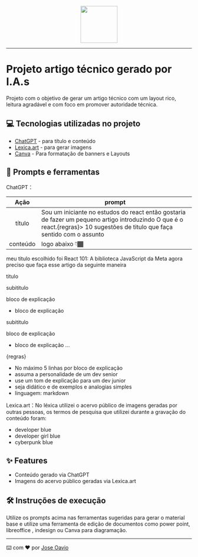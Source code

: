 <p align="center">
    <img width="100" src=".github/assets/banner.png">
</p>

-------

# Projeto artigo técnico gerado por I.A.s

Projeto com o objetivo de gerar um artigo técnico com um layout rico, leitura agradável e com foco em promover autoridade técnica.

## 💻 Tecnologias utilizadas no projeto

- [ChatGPT](https://chat.openai.com/) - para título e conteúdo
- [Lexica.art](https://lexica.art/) - para gerar imagens
- [Canva](https://www.canva.com/pt_br/) - Para formatação de banners e Layouts

## 📄 Prompts e ferramentas

ChatGPT：

|   Ação   | prompt                                                                                                                                                                                                                                                                         |
| :------: | ------------------------------------------------------------------------------------------------------------------------------------------------------------------------------------------------------------------------------------------------------------------------------ |
|  título  | Sou um iniciante no estudos do react então gostaria de fazer um pequeno artigo introduzindo O que é o react.{regras}> 10 sugestões  de titulo que faça sentido com o assunto                                                                                                                                                                                                    |
| conteúdo | logo abaixo 👇🏾

meu titulo escolhido foi React 101: A biblioteca JavaScript da Meta agora preciso que faça esse artigo da seguinte maneira

titulo

subititulo 

bloco de explicação
   - bloco de explicação

subititulo 

bloco de explicação
   - bloco de explicação
...

{regras}

- No máximo 5 linhas por bloco de explicação
- assuma a personalidade de um dev senior
- use um tom de explicação para um dev junior
- seja didático e de exemplos e analogias simples 
- linguagem: markdown
 
Lexica.art：No léxica utilizei o acervo público de imagens geradas por outras pessoas, os termos de pesquisa que utilizei durante a gravação do conteúdo foram:

- developer blue
- developer girl blue
- cyberpunk blue

## ✨ Features

- Conteúdo gerado via ChatGPT
- Imagens do acervo público geradas via Lexica.art

## 🛠️ Instruções de execução

Utilize os prompts acima nas ferramentas sugeridas para gerar o material base e utilize uma ferramenta de edição de documentos como power point, libreoffice , indesign ou Canva para diagramação.

---

⌨️ com ❤️ por [Jose Oavio](https://github.com/joseotavi0)
